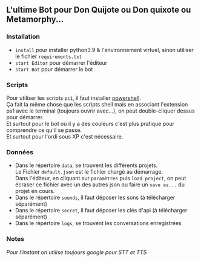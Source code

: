 <h2>L'ultime Bot pour Don Quijote ou Don quixote ou Metamorphy...</h2>
<h3>Installation</h3>
<p>
  <ul>
    <li><code>install</code> pour installer python3.9 & l'environnement virtuel, sinon utiliser le fichier <code>requirements.txt</code></li>
    <li><code>start Editor</code> pour démarrer l'éditeur</li>
    <li><code>start Bot</code> pour démarrer le bot</li>
  </ul>
</p>
<!--h3>Utilisation du microphone</h3>
<p>
  Google va utiliser le microphone par défaut de l'ordinateur, à condigurer dans les préférences système, ainsi que le volume du microphone.
  Il faut autoriser google à utliser le micro : <br/>
  Ouvrir le lien ci-dessous dans chrome : <br/><code>chrome://flags/#unsafely-treat-insecure-origin-as-secure</code><br/>
  Et activer <code>Insecure origins treated as secure</code><br/>
  <img width="80%" src="google_unsafely.jpg"></img>
</p-->
<h3>Scripts</h3>
<p>
  Pour utiliser les scripts <code>ps1</code>, il faut installer <a href='https://learn.microsoft.com/fr-fr/powershell/scripting/install/installing-  powershell-on-macos?view=powershell-7.4#installation-via-direct-download' target='_blank'>powershell</a>.<br/>Ça fait la même chose que les scripts shell mais en associant l'extension ps1 avec le terminal (toujours ouvrir avec...), on peut double-cliquer dessus pour démarrer.<br/>
  Et surtout pour le bot où il y a des couleurs c'est plus pratique pour comprendre ce qu'il se passe.<br/>
Et surtout pour l'ordi sous XP c'est nécessaire.  
</p>
<h3>Données</h3>
<p>
  <ul>
    <li>Dans le répertoire <code>data</code>, se trouvent les différents projets.<br/>Le Fichier <code>default.json</code> est le fichier chargé au démarrage.<br>Dans l'éditeur, en cliquant sur <code>paramètres</code> puis <code>load project</code>, on peut écraser ce fichier avec un des autres json ou faire un <code>save as...</code> du projet en cours.</li>
    <li>Dans le répertoire <code>sounds</code>, il faut déposer les sons (à télécharger séparément)</li>
    <li>Dans le répertoire <code>secret</code>, il faut déposer les clés d'api (à télécharger séparément)</li>
    <li>Dans le répertoire <code>logs</code>, se trouvent les conversations enregistrées</li>
  </ul>
</p>
<h3>Notes</h3>
<p>
  <i>Pour l'instant on utilise toujours google pour STT et TTS</i>
</p>
